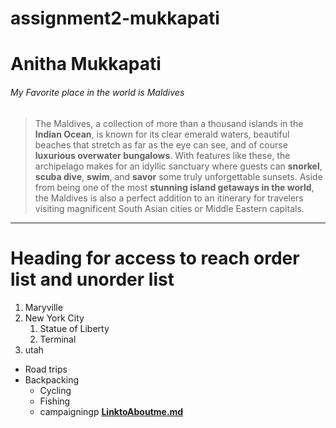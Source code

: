 # assignment2-mukkapati

# Anitha Mukkapati

###### My Favorite place in the world is Maldives

>The Maldives, a collection of more than a thousand islands in the **Indian Ocean**, is known for its clear emerald waters, beautiful beaches that stretch as far as the eye can see, and of course **luxurious overwater bungalows**. With features like these, the archipelago makes for an idyllic sanctuary where guests can **snorkel**, **scuba dive**, **swim**, and **savor** some truly unforgettable sunsets. Aside from being one of the most **stunning island getaways in the world**, the Maldives is also a perfect addition to an itinerary for travelers visiting magnificent South Asian cities or Middle Eastern capitals.
***
# Heading for access to reach order list and unorder list
1. Maryville 
2. New York City
   1. Statue of Liberty
   2. Terminal
3. utah
* Road trips
* Backpacking
  * Cycling
  * Fishing
  * campaigningp
  **[LinktoAboutme.md](AboutMe.md)**

